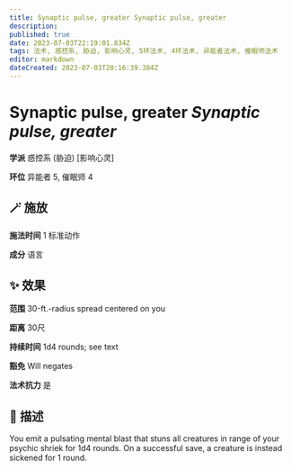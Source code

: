 ```yaml
---
title: Synaptic pulse, greater Synaptic pulse, greater
description: 
published: true
date: 2023-07-03T22:19:01.834Z
tags: 法术, 惑控系, 胁迫, 影响心灵, 5环法术, 4环法术, 异能者法术, 催眠师法术
editor: markdown
dateCreated: 2023-07-03T20:16:39.384Z
---
```


# **Synaptic pulse, greater** *Synaptic pulse, greater*

**学派** 惑控系 (胁迫) \[影响心灵\] 

**环位** 异能者 5, 催眠师 4

## 🪄 施放

**施法时间** 1 标准动作

**成分** 语言

## ✨ 效果  

**范围** 30-ft.-radius spread centered on you

**距离** 30尺  

**持续时间** 1d4 rounds; see text 

**豁免** Will negates

**法术抗力** 是

## 📖 描述

You emit a pulsating mental blast that stuns all creatures in range of your psychic shriek for 1d4 rounds. On a successful save, a creature is instead sickened for 1 round.
    